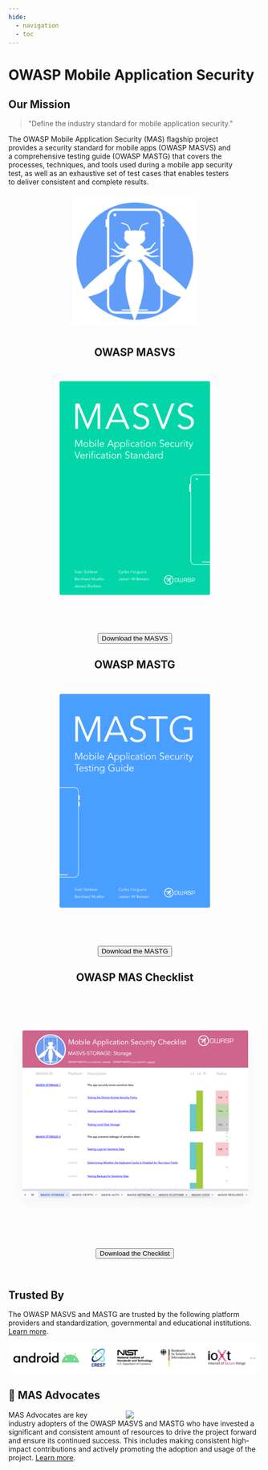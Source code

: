 ```yaml
---
hide:
  - navigation
  - toc
---
```


# OWASP Mobile Application Security

## Our Mission

<div class="mas-flex-container">

<div>
<blockquote>"Define the industry standard for mobile application security."</blockquote>

<p style="padding-right: 4em;">The OWASP Mobile Application Security (MAS) flagship project provides a security standard for mobile apps (OWASP MASVS) and a comprehensive testing guide (OWASP MASTG) that covers the processes, techniques, and tools used during a mobile app security test, as well as an exhaustive set of test cases that enables testers to deliver consistent and complete results.</p>
</div>

<center>
<img style="padding: 10px; max-width: 250px" src="assets/logo_circle.png" />
</center>

</div>

<div class="mas-flex-container" style="margin-top: 2em;">

<center>

<h2>OWASP MASVS</h2>

<a href="../MASVS"><img style="border-radius: 3px; margin: 2em;" width="300px" class="grow" src="assets/masvs_cover.png"></a>

<br>

<button class="mas-button" onclick="window.location.href='https://github.com/OWASP/owasp-masvs/releases/latest/download/OWASP_MASVS.pdf';"> Download the MASVS</button>

</center>
<center>

<h2>OWASP MASTG</h2>

<a href="../MASTG"><img style="border-radius: 3px; margin: 2em;" width="300px" class="grow"  src="assets/mastg_cover.png" /></a>

<br>

<button class="mas-button" onclick="window.location.href='https://github.com/OWASP/owasp-mastg/releases/latest/download/OWASP_MASTG.pdf';"> Download the MASTG</button>

</center>

<center>

<h2>OWASP MAS Checklist</h2>

<br><br>

<a href="../checklists"><img style="border-radius: 3px; margin: 2em; box-shadow: rgba(149, 157, 165, 0.1) 0px 8px 24px;" width="450px" class="grow" src="assets/mas_checklist.png" /></a>

<br>

<button class="mas-button" style="margin-top: 1.8em;" onclick="window.location.href='https://github.com/OWASP/owasp-mastg/releases/latest/download/OWASP_MAS_Checklist.xlsx';"> Download the Checklist</button>

</center>

</div>

<br>

## Trusted By

The OWASP MASVS and MASTG are trusted by the following platform providers and standardization, governmental and educational institutions. [Learn more](MASTG/Intro/0x02b-MASVS-MASTG-Adoption.md).

<a href="MASTG/Intro/0x02b-MASVS-MASTG-Adoption/">
<img style="border-radius: 1em;" src="assets/trusted-by-logos.png"/>
</a>

<br>

## 🥇 MAS Advocates

<a href="MASTG/Intro/0x02c-Acknowledgements/#our-mas-advocates">
<img src="https://raw.githubusercontent.com/OWASP/owasp-mastg/master/Document/Images/Other/nowsecure-logo.png" align="right" style="margin: 0em 5em" width="200px;" />
</a>

MAS Advocates are key industry adopters of the OWASP MASVS and MASTG who have invested a significant and consistent amount of resources to drive the project forward and ensure its continued success. This includes making consistent high-impact contributions and actively promoting the adoption and usage of the project. [Learn more](MASTG/Intro/0x02c-Acknowledgements.md).

<br>
